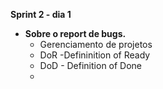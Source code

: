 **Sprint 2 - dia 1**       
 - **Sobre o report de bugs.**
   - Gerenciamento de projetos
   - DoR -Defininition of Ready
   - DoD - Definition of Done
   - 
